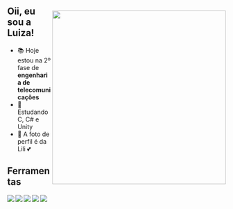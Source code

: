   <img style="margin-top: 40px;" align="right" width="400px" src="https://cdn.discordapp.com/attachments/978456290428862516/1026273770438139985/octocat-1664753123951.png">
  
## Oii, eu sou a Luiza!
- 📚 Hoje estou na 2º fase de **engenharia de telecomunicações**
- 🌱 Estudando C, C# e Unity
- 🐶 A foto de perfil é da Lili 💕

## Ferramentas 
<img align="left" src="https://img.shields.io/badge/C-00599C?style=for-the-badge&logo=c&logoColor=white">
<img align="left" src="https://img.shields.io/badge/Python-3776AB?style=for-the-badge&logo=python&logoColor=white">
<img align="left" src="https://img.shields.io/badge/Gitpod-000000?style=for-the-badge&logo=gitpod&logoColor=#FFAE33">
<img align="left" src="https://img.shields.io/badge/GitHub-100000?style=for-the-badge&logo=github&logoColor=white">
<img align="left" src="https://img.shields.io/badge/Linux-FCC624?style=for-the-badge&logo=linux&logoColor=black">
